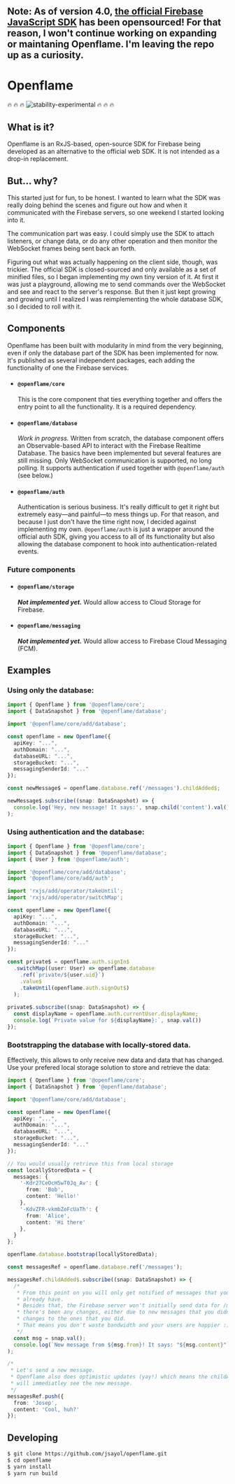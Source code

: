 ## Note: As of version 4.0, [the official Firebase JavaScript SDK](https://github.com/firebase/firebase-js-sdk) has been opensourced! For that reason, I won't continue working on expanding or maintaning Openflame. I'm leaving the repo up as a curiosity.

# Openflame
:fire: :fire: :fire: ![stability-experimental](https://img.shields.io/badge/stability-experimental-orange.svg) :fire: :fire: :fire:

## What is it?
Openflame is an RxJS-based, open-source SDK for Firebase being developed as an alternative to the official web SDK. It is not intended as a drop-in replacement.
 
## But... why?
This started just for fun, to be honest. I wanted to learn what the SDK was really doing behind the scenes and figure out how and when it communicated with the Firebase servers, so one weekend I started looking into it.

The communication part was easy. I could simply use the SDK to attach listeners, or change data, or do any other operation and then monitor the WebSocket frames being sent back an forth.

Figuring out what was actually happening on the client side, though, was trickier. The official SDK is closed-sourced and only available as a set of minified files, so I began implementing my own tiny version of it. At first it was just a playground, allowing me to send commands over the WebSocket and see and react to the server's response. But then it just kept growing and growing until I realized I was reimplementing the whole database SDK, so I decided to roll with it.


## Components
Openflame has been built with modularity in mind from the very beginning, even if only the database part of the SDK has been implemented for now. It's published as several independent packages, each adding the functionality of one the Firebase services.

* #### `@openflame/core`

  This is the core component that ties everything together and offers the entry point to all the functionality. It is a required dependency.

* #### `@openflame/database`
  *Work in progress.* Written from scratch, the database component offers an Observable-based API to interact with the Firebase Realtime Database. The basics have been implemented but several features are still missing. Only WebSocket communication is supported, no long polling. It supports authentication if used together with `@openflame/auth` (see below.)
  
* #### `@openflame/auth`
  Authentication is serious business. It's really difficult to get it right but extremely easy—and painful—to mess things up. For that reason, and because I just don't have the time right now, I decided against implementing my own. `@openflame/auth` is just a wrapper around the official auth SDK, giving you access to all of its functionality but also allowing the database component to hook into authentication-related events. 

### Future components
* #### `@openflame/storage`
  ***Not implemented yet.*** Would allow access to Cloud Storage for Firebase.

* #### `@openflame/messaging`
  ***Not implemented yet.*** Would allow access to Firebase Cloud Messaging (FCM).

## Examples

### Using only the database:
```ts
import { Openflame } from '@openflame/core';
import { DataSnapshot } from '@openflame/database';

import '@openflame/core/add/database';

const openflame = new Openflame({
  apiKey: "...",
  authDomain: "...",
  databaseURL: "...",
  storageBucket: "...",
  messagingSenderId: "..."
});

const newMessage$ = openflame.database.ref('/messages').childAdded$;

newMessage$.subscribe((snap: DataSnapshot) => {
  console.log('Hey, new message! It says:', snap.child('content').val());
);
```

### Using authentication and the database:
```ts
import { Openflame } from '@openflame/core';
import { DataSnapshot } from '@openflame/database';
import { User } from '@openflame/auth';

import '@openflame/core/add/database';
import '@openflame/core/add/auth';

import 'rxjs/add/operator/takeUntil';
import 'rxjs/add/operator/switchMap';

const openflame = new Openflame({
  apiKey: "...",
  authDomain: "...",
  databaseURL: "...",
  storageBucket: "...",
  messagingSenderId: "..."
});

const private$ = openflame.auth.signIn$
  .switchMap((user: User) => openflame.database
    .ref(`private/${user.uid}`)
    .value$
    .takeUntil(openflame.auth.signOut$)
  );
  
private$.subscribe((snap: DataSnapshot) => {
  const displayName = openflame.auth.currentUser.displayName;
  console.log(`Private value for ${displayName}:`, snap.val())
});

```

### Bootstrapping the database with locally-stored data. 
Effectively, this allows to only receive new data and data that has changed. Use your prefered local storage solution to store and retrieve the data:
```ts
import { Openflame } from '@openflame/core';
import { DataSnapshot } from '@openflame/database';

import '@openflame/core/add/database';

const openflame = new Openflame({
  apiKey: "...",
  authDomain: "...",
  databaseURL: "...",
  storageBucket: "...",
  messagingSenderId: "..."
});

// You would usually retrieve this from local storage
const locallyStoredData = {
  messages: {
    '-Kdr27CeOcH5wT0Jq_Av': {
      from: 'Bob',
      content: 'Hello!'
    },
    '-KdvZFR-vkmbZoFcUaTh': {
      from: 'Alice',
      content: 'Hi there'
    },
  }
};

openflame.database.bootstrap(locallyStoredData);

const messagesRef = openflame.database.ref('/messages');

messagesRef.childAdded$.subscribe((snap: DataSnapshot) => {
  /*
   * From this point on you will only get notified of messages that you don't
   * already have.
   * Besides that, the Firebase server won't initially send data for /messages unless
   * there's been any changes, either due to new messages that you didn't have or
   * changes to the ones that you did.
   * That means you don't waste bandwidth and your users are happier :)
   */
  const msg = snap.val();
  console.log(`New message from ${msg.from}! It says: "${msg.content}"`);
);

/*
 * Let's send a new message.
 * Openflame also does optimistic updates (yay!) which means the childAdded event
 * will immediatley see the new message.
 */
messagesRef.push({
  from: 'Josep',
  content: 'Cool, huh?'
});
```

## Developing
```sh
$ git clone https://github.com/jsayol/openflame.git
$ cd openflame
$ yarn install
$ yarn run build
```
